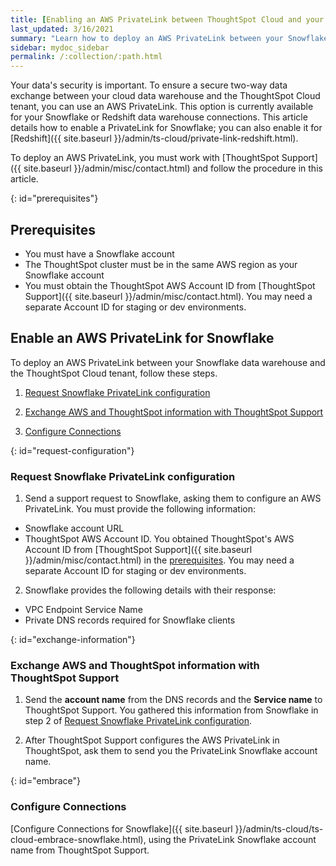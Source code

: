 ```yaml
---
title: [Enabling an AWS PrivateLink between ThoughtSpot Cloud and your Snowflake data warehouse]
last_updated: 3/16/2021
summary: "Learn how to deploy an AWS PrivateLink between your Snowflake data warehouse and the ThoughtSpot Cloud tenant."
sidebar: mydoc_sidebar
permalink: /:collection/:path.html
---
```

Your data's security is important. To ensure a secure two-way data exchange between your cloud data warehouse and the ThoughtSpot Cloud tenant, you can use an AWS PrivateLink. This option is currently available for your Snowflake or Redshift data warehouse connections. This article details how to enable a PrivateLink for Snowflake; you can also enable it for [Redshift]({{ site.baseurl }}/admin/ts-cloud/private-link-redshift.html).

To deploy an AWS PrivateLink, you must work with [ThoughtSpot Support]({{ site.baseurl }}/admin/misc/contact.html) and follow the procedure in this article.

{: id="prerequisites"}
## Prerequisites
- You must have a Snowflake account
- The ThoughtSpot cluster must be in the same AWS region as your Snowflake account
- You must obtain the ThoughtSpot AWS Account ID from [ThoughtSpot Support]({{ site.baseurl }}/admin/misc/contact.html). You may need a separate Account ID for staging or dev environments.

## Enable an AWS PrivateLink for Snowflake
To deploy an AWS PrivateLink between your Snowflake data warehouse and the ThoughtSpot Cloud tenant, follow these steps.

1. [Request Snowflake PrivateLink configuration](#request-configuration)

3. [Exchange AWS and ThoughtSpot information with ThoughtSpot Support](#exchange-information)

4. [Configure Connections](#embrace)

{: id="request-configuration"}
### Request Snowflake PrivateLink configuration
1. Send a support request to Snowflake, asking them to configure an AWS PrivateLink. You must provide the following information:
* Snowflake account URL
* ThoughtSpot AWS Account ID. You obtained ThoughtSpot's AWS Account ID from [ThoughtSpot Support]({{ site.baseurl }}/admin/misc/contact.html) in the [prerequisites](#prerequisites). You may need a separate Account ID for staging or dev environments.

2. Snowflake provides the following details with their response:
- VPC Endpoint Service Name
- Private DNS records required for Snowflake clients

{: id="exchange-information"}
### Exchange AWS and ThoughtSpot information with ThoughtSpot Support
1. Send the **account name** from the DNS records and the **Service name** to ThoughtSpot Support. You gathered this information from Snowflake in step 2 of [Request Snowflake PrivateLink configuration](#request-configuration).

2. After ThoughtSpot Support configures the AWS PrivateLink in ThoughtSpot, ask them to send you the PrivateLink Snowflake account name.

{: id="embrace"}
### Configure Connections
[Configure Connections for Snowflake]({{ site.baseurl }}/admin/ts-cloud/ts-cloud-embrace-snowflake.html), using the PrivateLink Snowflake account name from ThoughtSpot Support.
